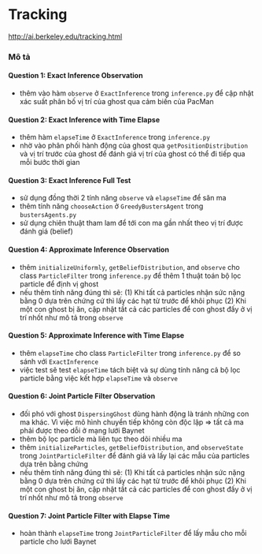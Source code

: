# Tracking

http://ai.berkeley.edu/tracking.html


### Mô tả

#### Question 1: Exact Inference Observation

- thêm vào hàm `observe` ở `ExactInference` trong `inference.py` để cập nhật xác suất phân bố vị trí của ghost qua cảm biến của PacMan

#### Question 2: Exact Inference with Time Elapse

- thêm hàm `elapseTime` ở `ExactInference` trong `inference.py`
- nhờ vào phân phối hành động của ghost qua `getPositionDistribution` và vị trí trước của ghost để đánh giá vị trí của ghost có thể đi tiếp qua mỗi bước thời gian

#### Question 3: Exact Inference Full Test

- sử dụng đồng thời 2 tính năng `observe` và `elapseTime` để săn ma
- thêm tính năng `chooseAction` ở `GreedyBustersAgent` trong `bustersAgents.py`
- sử dụng chiên thuật tham lam để tới con ma gần nhất theo vị trí được đánh giá (belief)

#### Question 4: Approximate Inference Observation

- thêm `initializeUniformly`, `getBeliefDistribution`, and `observe` cho class `ParticleFilter` trong `inference.py` để thêm 1 thuật toán bộ lọc particle để định vị ghost
- nếu thêm tính năng đúng thì sẽ:
  (1) Khi tất cả particles nhận sức nặng bằng 0 dựa trên chứng cứ thì lấy các hạt từ trước để khôi phục
  (2) Khi một con ghost bị ăn, cập nhật tất cả các particles để con ghost đấy ở vị trí nhốt như mô tả trong `observe`

#### Question 5: Approximate Inference with Time Elapse

- thêm `elapseTime` cho class `ParticleFilter` trong `inference.py` để so sánh với `ExactInference`
- việc test sẽ test `elapseTime` tách biệt và sự dùng tính năng cả bộ lọc particle bằng việc kết hợp `elapseTime` và `observe`

#### Question 6: Joint Particle Filter Observation

- đối phó với ghost `DispersingGhost` dùng hành động là tránh những con ma khác. Vì việc mô hình chuyển tiếp không còn độc lập => tất cả ma phải được theo dỗi ở mạng lưới Baynet
- thêm bộ lọc particle mà liên tục theo dõi nhiều ma
- thêm `initializeParticles`, `getBeliefDistribution`, and `observeState` trong `JointParticleFilter` để đánh giá và lấy lại các mẫu của particles dựa trên bằng chứng
- nếu thêm tính năng đúng thì sẽ:
  (1) Khi tất cả particles nhận sức nặng bằng 0 dựa trên chứng cứ thì lấy các hạt từ trước để khôi phục
  (2) Khi một con ghost bị ăn, cập nhật tất cả các particles để con ghost đấy ở vị trí nhốt như mô tả trong `observe`

#### Question 7: Joint Particle Filter with Elapse Time

- hoàn thành `elapseTime` trong `JointParticleFilter` để lấy mẫu cho mỗi particle cho lưới Baynet


